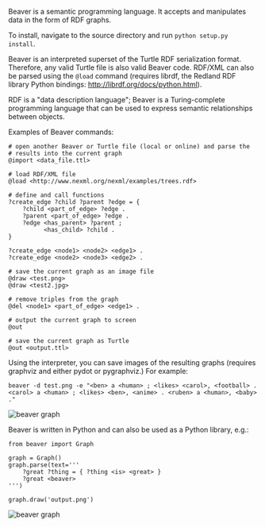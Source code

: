 Beaver is a semantic programming language. It accepts and manipulates data in 
the form of RDF graphs.

To install, navigate to the source directory and run `python setup.py install`.

Beaver is an interpreted superset of the Turtle RDF serialization format. 
Therefore, any valid Turtle file is also valid Beaver code. RDF/XML can also 
be parsed using the `@load` command (requires librdf, the Redland RDF library 
Python bindings: http://librdf.org/docs/python.html).

RDF is a "data description language"; Beaver is a Turing-complete programming
language that can be used to express semantic relationships between objects.


Examples of Beaver commands:

    # open another Beaver or Turtle file (local or online) and parse the 
    # results into the current graph
    @import <data_file.ttl>
    
    # load RDF/XML file
    @load <http://www.nexml.org/nexml/examples/trees.rdf>
    
    # define and call functions
    ?create_edge ?child ?parent ?edge = {
        ?child <part_of_edge> ?edge .
        ?parent <part_of_edge> ?edge .
        ?edge <has_parent> ?parent ;
              <has_child> ?child .
    }
    
    ?create_edge <node1> <node2> <edge1> .
    ?create_edge <node2> <node3> <edge2> .
    
    # save the current graph as an image file
    @draw <test.png>
    @draw <test2.jpg>
    
    # remove triples from the graph
    @del <node1> <part_of_edge> <edge1> .
    
    # output the current graph to screen
    @out
    
    # save the current graph as Turtle
    @out <output.ttl>


Using the interpreter, you can save images of the resulting graphs (requires 
graphviz and either pydot or pygraphviz.) For example:

    beaver -d test.png -e "<ben> a <human> ; <likes> <carol>, <football> . <carol> a <human> ; <likes> <ben>, <anime> . <ruben> a <human>, <baby> ."

![beaver graph](http://i.imgur.com/A067V.jpg)

Beaver is written in Python and can also be used as a Python library, e.g.:

    from beaver import Graph
    
    graph = Graph()
    graph.parse(text='''
        ?great ?thing = { ?thing <is> <great> }
        ?great <beaver>
    ''')
    
    graph.draw('output.png')

![beaver graph](http://i.imgur.com/qQZMK.jpg)